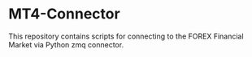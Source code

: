 # MT4-Connector
This repository contains scripts for connecting to the FOREX Financial Market via Python zmq connector.
